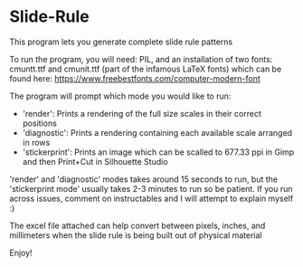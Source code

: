 # Slide-Rule

This program lets you generate complete slide rule patterns

To run the program, you will need:
PIL, and an installation of two fonts: cmuntt.ttf and cmunit.ttf (part of the infamous LaTeX fonts)
which can be found here: https://www.freebestfonts.com/computer-modern-font

The program will prompt which mode you would like to run:

- 'render': Prints a rendering of the full size scales in their correct positions
- 'diagnostic': Prints a rendering containing each available scale arranged in rows
- 'stickerprint': Prints an image which can be scalled to 677.33 ppi in Gimp and then Print+Cut in Silhouette Studio

'render' and 'diagnostic' modes takes around 15 seconds to run, but the 'stickerprint mode' usually takes 2-3 minutes to run so be patient. If you run across issues, comment on instructables and I will attempt to explain myself :)

The excel file attached can help convert between pixels, inches, and millimeters when the slide rule is being built out of physical material 

Enjoy!
